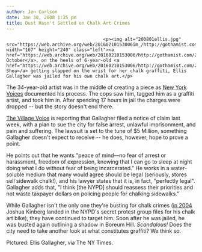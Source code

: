 ```yaml
---
author: Jen Carlson
date: Jan 30, 2008 1:35 pm
title: Dust Hasn't Settled on Chalk Art Crimes
---
```


	
										<p><img alt="200801ellis.jpg" src="https://web.archive.org/web/20160210153006im_/http://gothamist.com/attachments/arts_jen/200801ellis.jpg" width="167" height="240" class="left"><a href="https://web.archive.org/web/20160210153006/http://gothamist.com/2007/10/27/chalkers.php">Last October</a>, on the heels of 6-year-old <a href="https://web.archive.org/web/20160210153006/http://gothamist.com/2007/10/12/move_over_ket_c.php">Natalie Shea</a> getting slapped on the wrist for her chalk graffiti, Ellis Gallagher was jailed for his own chalk art.</p>

<p>The 34-year-old artist was in the middle of creating a piece as <a href="https://web.archive.org/web/20160210153006/http://thirteen.org/nyvoices">New York Voices</a> documented his process. The cops saw him, tagged him as a graffiti artist, and took him in. After spending 17 hours in jail the charges were dropped -- but the story doesn&apos;t end there. </p>

<p><a href="https://web.archive.org/web/20160210153006/http://www.villagevoice.com/news/0805,tucker,78874,2.html">The Village Voice</a> is reporting that Gallagher filed a notice of claim last week, with a plan to sue the city for false arrest, unlawful imprisonment, and pain and suffering. The lawsuit is set to the tune of $5 Million, something Gallagher doesn&apos;t expect to receive -- he does, however, hope to prove a point. </p>

<p>He points out that he wants &quot;peace of mind&#x2014;no fear of arrest or harassment, freedom of expression, knowing that I can go to sleep at night doing what I do without fear of being incarcerated.&quot; He works in a water-soluble medium that many would agree should be legal (seriously, stores sell sidewalk chalk!), and his lawyer states that it is, in fact, &quot;perfectly legal&quot;. Gallagher adds that, &quot;I think [the NYPD] should reassess their priorities and not waste taxpayer dollars on policing people for chalking sidewalks.&quot; </p>

<p>While Gallagher isn&apos;t the only one they&apos;re busting for chalk crimes (<a href="https://web.archive.org/web/20160210153006/http://www.wired.com/politics/onlinerights/news/2007/04/kinberg_0410">in 2004</a> Joshua Kinberg landed in the NYPD&apos;s secret protest group files for his chalk art bike), they have continued to target him. Soon after he was jailed, he was busted again outlining a shadow in Boreum Hill. <em>Scandalous!</em> Does the city need to take another look at what constitutes graffiti? We think so. </p>

<p><span class="photo_caption">Pictured: Ellis Gallagher, via The NY Times.</span></p>					
										
									
				